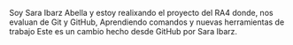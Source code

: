 Soy Sara Ibarz Abella y estoy realixando el proyecto del RA4 donde, nos evaluan de Git y GitHub, Aprendiendo comandos y nuevas herramientas de trabajo
Este es un cambio hecho desde GitHub por Sara Ibarz.
